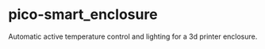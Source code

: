 # pico-smart_enclosure
Automatic active temperature control and lighting for a 3d printer enclosure.
